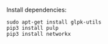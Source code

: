 Install dependencies:

```
sudo apt-get install glpk-utils
pip3 install pulp
pip3 install networkx
```
